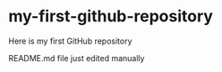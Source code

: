 # my-first-github-repository
Here is my first GitHub repository

README.md file just edited manually
